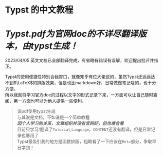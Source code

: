 # Typst 的中文教程

# ***Typst.pdf为官网doc的不详尽翻译版本，由typst生成！***
 2023/04/05 英文文档已全部翻译完成，有省略有错误有误解，欢迎提出批评并指正。

Typst的使用便捷性特别合我胃口，就像知乎有位大佬说的，虽然Typst还远远达不到$\LaTeX$的排版效果，但是也比markdown好，日常做做笔记啥的，也十分方便。  
所以我就将学习官方doc的过程以文字的形式记录下来，一方面可以让自己随时查阅，另一方面也可以为他人提供一些便利。

> 该pdf使用typst生成  
> 与其说是文档，不如说是一个简单教程    
> ***因个人学习的关系，文章组织并没有官网好，但也凑合看***    
> 目前只学习/翻译了`Tutorial`,`Language`。`CONTENT`还没有翻译，但是日常记录也够用了  
> Typst最吸引我的地方是函数排版，粗略看了一下应该在`Meta`部分，争取早日学到！  
